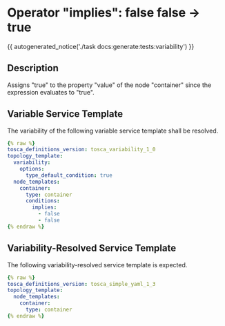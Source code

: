 # Operator "implies": false false -> true

{{ autogenerated_notice('./task docs:generate:tests:variability') }}

## Description

Assigns "true" to the property "value" of the node "container" since the expression evaluates to "true".

## Variable Service Template

The variability of the following variable service template shall be resolved.

```yaml linenums="1"
{% raw %}
tosca_definitions_version: tosca_variability_1_0
topology_template:
  variability:
    options:
      type_default_condition: true
  node_templates:
    container:
      type: container
      conditions:
        implies:
          - false
          - false
{% endraw %}
```




## Variability-Resolved Service Template

The following variability-resolved service template is expected.

```yaml linenums="1"
{% raw %}
tosca_definitions_version: tosca_simple_yaml_1_3
topology_template:
  node_templates:
    container:
      type: container
{% endraw %}
```


